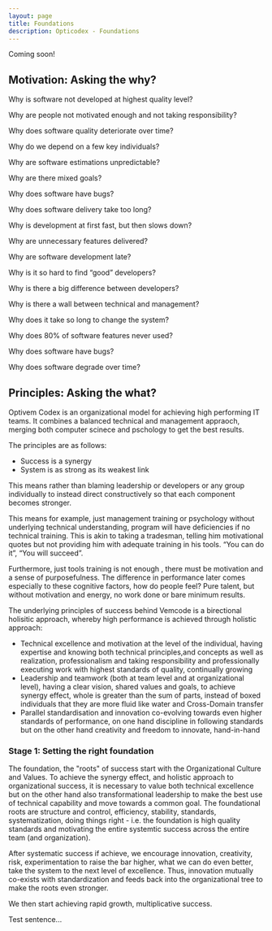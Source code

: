 ```yaml
---
layout: page
title: Foundations
description: Opticodex - Foundations
---
```


<div class="alert alert-info" role="alert">
  Coming soon!
</div>

<h2>Motivation: Asking the why?</h2>

Why is software not developed at highest quality level?

Why are people not motivated enough and not taking responsibility?

Why does software quality deteriorate over time?

Why do we depend on a few key individuals?

Why are software estimations unpredictable?

Why are there mixed goals?

Why does software have bugs?

Why does software delivery take too long?

Why is development at first fast, but then slows down?

Why are unnecessary features delivered?

Why are software development late?

Why is it so hard to find “good” developers?

Why is there a big difference between developers?

Why is there a wall between technical and management?

Why does it take so long to change the system?

Why does 80% of software features never used?

Why does software have bugs?

Why does software degrade over time?


<h2>Principles: Asking the what?</h2>


Optivem Codex is an organizational model for achieving high performing IT teams. It combines a balanced technical and management appraoch, merging both computer scinece and pschology to get the best results.

The principles are as follows:
* Success is a synergy
* System is as strong as its weakest link

This means rather than blaming leadership or developers or any group individually to instead direct constructively  so that each component becomes stronger.

This means for example, just management training or psychology without underlying technical understanding, program will have deficiencies if no technical training. This is akin to taking a tradesman, telling him motivational quotes but not providing him with adequate training in his tools. “You can do it”, “You will succeed”.

Furthermore, just tools training is not enough , there must be motivation and a sense of purposefulness. The difference in performance later comes especially to these cognitive factors, how do people feel? Pure talent, but without motivation and energy, no work done or bare minimum results.


The underlying principles of success behind Vemcode is a birectional holisitic approach, whereby high performance is achieved through holistic approach:
* Technical excellence and motivation at the level of the individual, having expertise and knowing both technical principles,and concepts as well as realization, professionalism and taking responsibility and professionally executing work with highest standards of quality, continually growing
* Leadership and teamwork (both at team level and at organizational level), having a clear vision, shared values and goals, to achieve synergy effect, whole is greater than the sum of parts, instead of boxed individuals that they are more fluid like water and Cross-Domain transfer
* Parallel standardisation and innovation co-evolving towards even higher standards of performance, on one hand discipline in following standards but on the other hand creativity and freedom to innovate, hand-in-hand


<h3>Stage 1: Setting the right foundation</h3>

The foundation, the "roots" of success start with the Organizational Culture and Values. To achieve the synergy effect, and holistic approach to organizational success, it is necessary to value both technical excellence but on the other hand also transformational leadership to make the best use of technical capability and move towards a common goal. The foundational roots are structure and control, efficiency, stability, standards, systematization, doing things right - i.e. the foundation is high quality standards and motivating the entire systemtic success across the entire team (and organization). 

After systematic success if achieve, we encourage innovation, creativity, risk, experimentation to raise the bar higher, what we can do even better, take the system to the next level of excellence. Thus, innovation mutually co-exists with standardization and feeds back into the organizational tree to make the roots even stronger.

We then start achieving rapid growth, multiplicative success.


Test sentence...